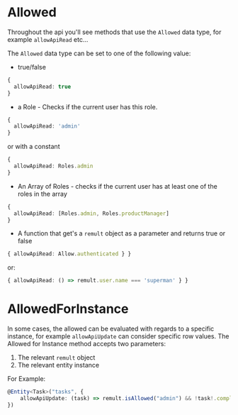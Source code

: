 # Allowed

Throughout the api you'll see methods that use the `Allowed` data type, for example `allowApiRead` etc...

The `Allowed` data type can be set to one of the following value:

- true/false

```ts
{
  allowApiRead: true
}
```

- a Role - Checks if the current user has this role.

```ts
{
  allowApiRead: 'admin'
}
```

or with a constant

```ts
{
  allowApiRead: Roles.admin
}
```

- An Array of Roles - checks if the current user has at least one of the roles in the array

```ts
{
  allowApiRead: [Roles.admin, Roles.productManager]
}
```

- A function that get's a `remult` object as a parameter and returns true or false

```ts
{ allowApiRead: Allow.authenticated } }
```

or:

```ts
{ allowApiRead: () => remult.user.name === 'superman' } }
```

# AllowedForInstance

In some cases, the allowed can be evaluated with regards to a specific instance, for example `allowApiUpdate` can consider specific row values.
The Allowed for Instance method accepts two parameters:

1. The relevant `remult` object
2. The relevant entity instance

For Example:

```ts
@Entity<Task>("tasks", {
    allowApiUpdate: (task) => remult.isAllowed("admin") && !task!.completed
})
```
